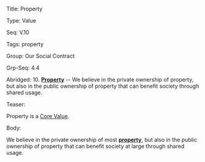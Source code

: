 Title:  Property

Type:   Value

Seq:    V.10

Tags:   property

Group:   Our Social Contract

Grp-Seq: 4.4

Abridged: 10. **[Property](https://www.practopians.org/tags/property.html)** -- We believe in the private ownership of property, but also in the public ownership of property that can benefit society through shared usage.

Teaser: 
 
Property is a [Core Value](../core/values.html).

Body:   
 
We believe in the private ownership of most **[property][]**, but also in the public ownership of property that can benefit society at large through shared usage.


[property]: ../tags/property.html
